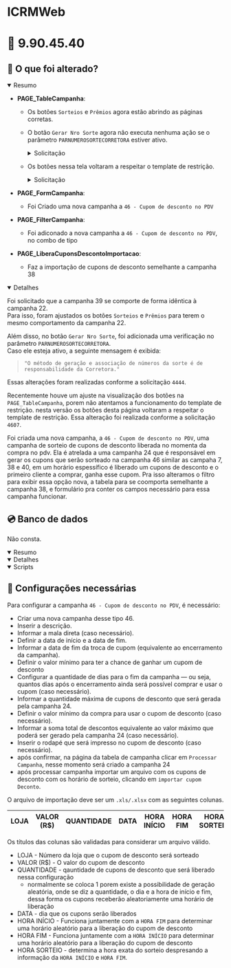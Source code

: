 # ICRMWeb

# :file_folder: 9.90.45.40

## :memo: O que foi alterado?

<details open>
<summary>Resumo</summary>

- **PAGE_TableCampanha**:
  - Os botões `Sorteios` e `Prêmios` agora estão abrindo as páginas corretas.
  - O botão `Gerar Nro Sorte` agora não executa nenhuma ação se o parâmetro `PARNUMEROSORTECORRETORA` estiver ativo.

    <details> 
    <summary>Solicitação</summary>

    `4444` - Ajustes para a nova campanha do tipo 39 - Número da Sorte por Produtos.

    </details>

  - Os botões nessa tela voltaram a respeitar o template de restrição.

    <details> 
      <summary>Solicitação</summary>

      `4607` - Rotina de bloqueio de grupo e usuário

    </details>

- **PAGE_FormCampanha**:
  
  - Foi Criado uma nova campanha a `46 - Cupom de desconto no PDV`
  
- **PAGE_FilterCampanha**:
  
  - Foi adiconado a nova campanha a `46 - Cupom de desconto no PDV`, no combo de tipo

- **PAGE_LiberaCuponsDescontoImportacao**:
  
  - Faz a importação de cupons de desconto semelhante a campanha 38
  
</details>

<details open>
<summary>Detalhes</summary>

Foi solicitado que a campanha 39 se comporte de forma idêntica à campanha 22.  
Para isso, foram ajustados os botões `Sorteios` e `Prêmios` para terem o mesmo comportamento da campanha 22.

Além disso, no botão `Gerar Nro Sorte`, foi adicionada uma verificação no parâmetro `PARNUMEROSORTECORRETORA`.  
Caso ele esteja ativo, a seguinte mensagem é exibida:

> `"O método de geração e associação de números da sorte é de responsabilidade da Corretora."`

Essas alterações foram realizadas conforme a solicitação `4444`.

Recentemente houve um ajuste na visualização dos botões na `PAGE_TableCampanha`, porem não atentamos a funcionamento do template de restrição. nesta versão os botões desta página voltaram a respeitar o template de restrição. Essa alteração foi realizada conforme a solicitação `4607`.

Foi criada uma nova campanha, a `46 - Cupom de desconto no PDV`, uma campanha de sorteio de cupons de desconto liberada no momenta da compra no pdv. Ela é atrelada a uma campanha 24 que é responsável em gerar os cupons que serão sorteado na campanha 46 similar as campaha 7, 38 e 40, em um horário espessífico é liberado um cupons de desconto e o primeiro cliente a comprar, ganha esse cupom. Pra isso alteramos o filtro para exibir essa opção nova, a tabela para se coomporta semelhante a campanha 38, e formulário pra conter os campos necessário para essa campanha funcionar.

</details>

## :cd: Banco de dados

Não consta.

<details open>
<summary>Resumo</summary>
</details>

<details open>
<summary>Detalhes</summary>
</details>

<details open>
<summary>Scripts</summary>
</details>

## :wrench: Configurações necessárias

Para configurar a campanha `46 - Cupom de desconto no PDV`, é necessário:
  
  - Criar uma nova campanha desse tipo 46.
  - Inserir a descrição.
  - Informar a mala direta (caso necessário).
  - Definir a data de início e a data de fim.
  - Informar a data de fim da troca de cupom (equivalente ao encerramento da campanha).
  - Definir o valor mínimo para ter a chance de ganhar um cupom de desconto
  - Configurar a quantidade de dias para o fim da campanha — ou seja, quantos dias após o encerramento ainda será possível comprar e usar o cupom (caso necessário).
  - Informar a quantidade máxima de cupons de desconto que será gerada pela campanha 24.
  - Definir o valor mínimo da compra para usar o cupom de desconto (caso necessário).
  - Informar a soma total de descontos equivalente ao valor máximo que poderá ser gerado pela campanha 24 (caso necessário).
  - Inserir o rodapé que será impresso no cupom de desconto (caso necessário).
  - após confirmar, na página da tabela de campanha clicar em `Processar Campanha`, nesse momento será criado a campanha 24
  - após processar campanha importar um arquivo com os cupons de desconto com os horário de sorteio, clicando em `importar cupom Deconto`.

O arquivo de importação deve ser um `.xls/.xlsx` com as seguintes colunas. 


| LOJA | VALOR (R$) | QUANTIDADE | DATA | HORA INÍCIO | HORA FIM | HORA SORTEIO
|---|---|---|---|---|---|--|

Os títulos das colunas são validadas para considerar um arquivo válido.
- LOJA - Número da loja que o cupom de desconto será sorteado
- VALOR (R$) - O valor do cupom de desconto
- QUANTIDADE - qauntidade de cupons de desconto que será liberado nessa configuração
  - normalmente se coloca 1 porem existe a possibilidade de geração aleatória, onde se diz a quantidade, o dia e a hora de início e fim, dessa forma os cupons receberão aleatoriamente uma horário de liberação
- DATA - dia que os cupons serão liberados
- HORA INÍCIO - Funciona juntamente com a `HORA FIM` para determinar uma horário aleatório para a liberação do cupom de desconto
- HORA FIM - Funciona juntamente com a `HORA INÍCIO` para determinar uma horário aleatório para a liberação do cupom de desconto
- HORA SORTEIO - determina a hora exata do sorteio despresando a informação da `HORA INÍCIO` e `HORA FIM`.